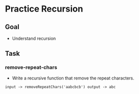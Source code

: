 # Practice Recursion

## Goal

- Understand recursion

## Task

### remove-repeat-chars

- Write a recursive function that remove the repeat characters.

```
input -> removeRepeatChars('aabcbcb') output -> abc
```
